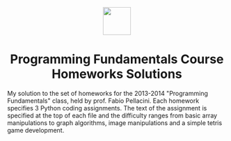 <div align="center">
<img src="./Python.ico" align="center" width="64"/>
<h1> Programming Fundamentals Course Homeworks Solutions</h1>
</div>
<div>
My solution to the set of homeworks for the 2013-2014 "Programming Fundamentals" class, held by prof. Fabio Pellacini.
Each homework specifies 3 Python coding assignments. The text of the assignment is specified at the top of each file and the difficulty ranges from basic array manipulations to graph algorithms, image manipulations and a simple tetris game development.
</div>
